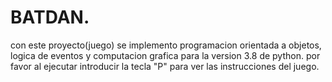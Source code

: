 # BATDAN.
con este proyecto(juego) se implemento programacion orientada a objetos,
logica de eventos y computacion grafica para la version 3.8 de python. por favor al ejecutar
introducir la tecla "P" para ver las instrucciones del juego.

